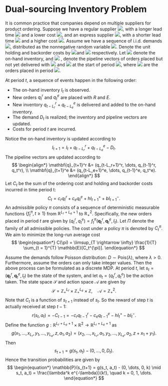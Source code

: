 # Dual-sourcing Inventory Problem

It is common practice that companies depend on multiple suppliers for product ordering. 
Suppose we have a regular supplier <img src="https://latex.codecogs.com/gif.latex?R" />, with a longer lead time <img src="https://latex.codecogs.com/gif.latex?L_r" /> and a lower cost <img src="https://latex.codecogs.com/gif.latex?c_r" />, and an express supplier <img src="https://latex.codecogs.com/gif.latex?E" />, with a shorter lead time <img src="https://latex.codecogs.com/gif.latex?L_e" /> and a higher cost <img src="https://latex.codecogs.com/gif.latex?c_e" />. Assume we have a sequence of i.i.d. demands <img src="https://latex.codecogs.com/gif.latex?\{D_t, t \ge 1\}" />, distributed as the nonnegative random variable <img src="https://latex.codecogs.com/gif.latex?D" />. Denote the unit holding and backorder costs by <img src="https://latex.codecogs.com/gif.latex?h" />and <img src="https://latex.codecogs.com/gif.latex?b" /> respectively. Let <img src="https://latex.codecogs.com/gif.latex?I_t" /> denote the on-hand inventory, and <img src="https://latex.codecogs.com/gif.latex?\mathbf{q}_t^r =\{q_{t-i}^r,i\in[L_r]\}, \mathbf{q}_t^e =\{q_{t-i}^e,i\in[L_e]\} " /> , denote the pipeline vectors of orders placed but not yet delivered with <img src="https://latex.codecogs.com/gif.latex?R" /> and <img src="https://latex.codecogs.com/gif.latex?E" /> at the start of period <img src="https://latex.codecogs.com/gif.latex?t" />, where <img src="https://latex.codecogs.com/gif.latex?q_{t-i}^r, q_{t-i}^e" /> are the orders placed in period <img src="https://latex.codecogs.com/gif.latex?t-i" />.

At period $t$, a sequence of events happen in the following order:

- The on-hand inventory $I_t$ is observed.
- New orders $q_t^r$ and $q_t^e$ are placed with $R$ and $E$.
-  New inventory $q_{t-L_r}^r + q_{t-L_e}^e$ is delivered and added to the on-hand inventory.
- The demand $D_t$ is realized; the inventory and pipeline vectors are updated.
-  Costs for period $t$ are incurred.

Notice the on-hand inventory is updated according to 
$$
\begin{equation*}
    I_{t+1} = I_t + q_{t-L_r}^r + q_{t-L_e}^e - D_t.
\end{equation*}
$$
The pipeline vectors are updated according to
$$
\begin{align*}
    \mathbf{q}_{t+1}^r &= (q_{t-L_r+1}^r, \dots, q_{t-1}^r, q_t^r), \\
    \mathbf{q}_{t+1}^e &= (q_{t-L_e+1}^e, \dots, q_{t-1}^e, q_t^e).
\end{align*}
$$
Let $C_t$ be the sum of the ordering cost and holding and backorder costs incurred in time period t:
$$
\begin{equation*}
    C_{t} = c_r q_t^r + c_e q_t^e + h I_{t+1}^+ + b I_{t+1}^-.
\end{equation*}
$$
An admissible policy $\pi$ consists of a sequence of deterministic measurable functions $\{f_t^{\pi}, t\geq 1\}$ from $\mathbb{R}^{L_r + L_e + 1}$ to $\mathbb{R}^2_+$. Specifically, the new orders placed in period $t$ are given by $(q_t^r, q_t^e) = f_t^{\pi} (\mathbf{q}_t^r, \mathbf{q}_t^e, I_t)$. Let $\Pi$ denote the family of all admissible policies. The cost under a policy $\pi$ is denoted by $C_t^{\pi}$. We aim to minimize the long-run average cost
$$
\begin{equation*}
    C(\pi) = \limsup_{T \rightarrow \infty} \frac{1}{T} \sum_{t = 1}^{T} \mathbb{E}[C_t^{\pi}].
\end{equation*}
$$


Assume the demands follow Poisson distribution: $D \sim \mathrm{Pois}(\lambda)$, where $\lambda > 0$. Furthermore, assume the orders can only take integer values. Then the above process can be formulated as a discrete MDP. At period $t$, let $s_t = (\mathbf{q}_t^r, \mathbf{q}_t^e, I_t)$ be the state of the system, and let $a_t = (q_t^r, q_t^e)$ be the action taken. The state space $\mathcal{S}$ and action space $\mathcal{A}$ are given by
$$
\begin{equation*}
    \mathcal{S} = \mathbb{Z}_+^{L_r} \times \mathbb{Z}_+^{L_e} \times \mathbb{Z}, \quad \mathcal{A} = \mathbb{Z}_+^2.
\end{equation*}
$$
Note that $C_t$ is a function of $s_{t+1}$ instead of $s_t$. So the reward of step $t$ is actually received at step $t-1$:
$$
\begin{equation*}
    r(s_t, a_t) = - C_{t-1} = -c_r q_{t-1}^r - c_e q_{t-1}^e - h I_t^+ - b I_t^-.
\end{equation*}
$$
Define the function $g: \mathbb{R}^{L_r + L_e + 1} \times \mathbb{R}^{2} \rightarrow \mathbb{R}^{L_r + L_e + 1}$ as
$$
\begin{equation*}
    g(x_1, \dots, x_{L_r}, y_1, \dots, y_{L_e}, z, a_1, a_2) = (x_2, \dots, x_{L_r}, a_1, y_2, \dots, y_{L_e}, a_2, z + x_1 + y_1).
\end{equation*}
$$
Then
$$
\begin{equation*}
    s_{t+1} = g(s_t, a_t) - (0, \dots, 0, D_t).
\end{equation*}
$$
Hence the transition probabilities are given by
$$
\begin{equation*}
    \mathbb{P}(s_{t+1} = g(s_t, a_t) - (0, \dots, 0, k) \mid s_t, a_t) = \frac{\lambda^k e^{-\lambda}}{k!}, \quad k = 0, 1, \dots.
\end{equation*}
$$

